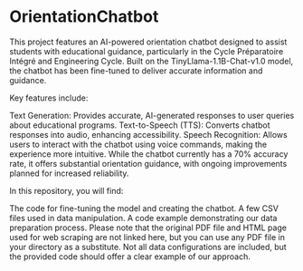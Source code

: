 # OrientationChatbot
This project features an AI-powered orientation chatbot designed to assist students with educational guidance, particularly in the Cycle Préparatoire Intégré and Engineering Cycle. Built on the TinyLlama-1.1B-Chat-v1.0 model, the chatbot has been fine-tuned to deliver accurate information and guidance.

Key features include:

Text Generation: Provides accurate, AI-generated responses to user queries about educational programs.
Text-to-Speech (TTS): Converts chatbot responses into audio, enhancing accessibility.
Speech Recognition: Allows users to interact with the chatbot using voice commands, making the experience more intuitive.
While the chatbot currently has a 70% accuracy rate, it offers substantial orientation guidance, with ongoing improvements planned for increased reliability.

In this repository, you will find:

The code for fine-tuning the model and creating the chatbot.
A few CSV files used in data manipulation.
A code example demonstrating our data preparation process.
Please note that the original PDF file and HTML page used for web scraping are not linked here, but you can use any PDF file in your directory as a substitute. Not all data configurations are included, but the provided code should offer a clear example of our approach.

 


